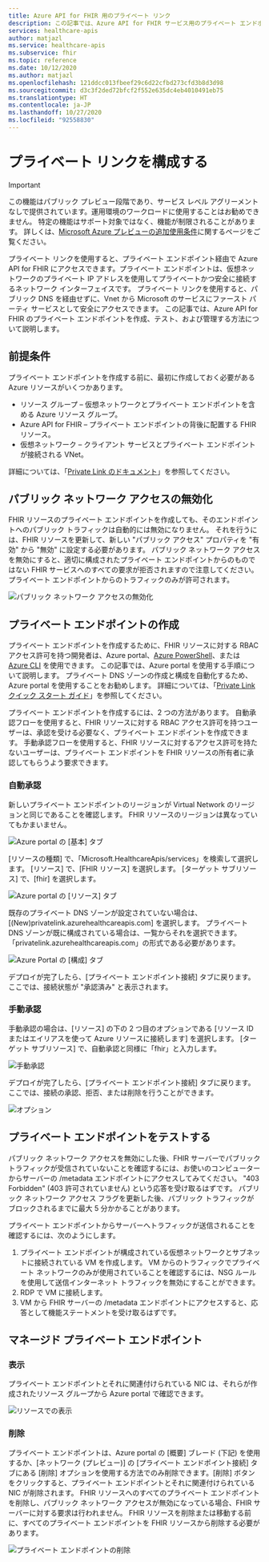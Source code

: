 ```yaml
---
title: Azure API for FHIR 用のプライベート リンク
description: この記事では、Azure API for FHIR サービス用のプライベート エンドポイントを設定する方法について説明します。
services: healthcare-apis
author: matjazl
ms.service: healthcare-apis
ms.subservice: fhir
ms.topic: reference
ms.date: 10/12/2020
ms.author: matjazl
ms.openlocfilehash: 121ddcc013fbeef29c6d22cfbd273cfd3b8d3d98
ms.sourcegitcommit: d3c3f2ded72bfcf2f552e635dc4eb4010491eb75
ms.translationtype: HT
ms.contentlocale: ja-JP
ms.lasthandoff: 10/27/2020
ms.locfileid: "92558830"
---
```

# <a name="configure-private-link"></a>プライベート リンクを構成する

> [!IMPORTANT]
> この機能はパブリック プレビュー段階であり、サービス レベル アグリーメントなしで提供されています。運用環境のワークロードに使用することはお勧めできません。 特定の機能はサポート対象ではなく、機能が制限されることがあります。 詳しくは、[Microsoft Azure プレビューの追加使用条件](https://azure.microsoft.com/support/legal/preview-supplemental-terms/)に関するページをご覧ください。

プライベート リンクを使用すると、プライベート エンドポイント経由で Azure API for FHIR にアクセスできます。プライベート エンドポイントは、仮想ネットワークのプライベート IP アドレスを使用してプライベートかつ安全に接続するネットワーク インターフェイスです。 プライベート リンクを使用すると、パブリック DNS を経由せずに、Vnet から Microsoft のサービスにファースト パーティ サービスとして安全にアクセスできます。 この記事では、Azure API for FHIR のプライベート エンドポイントを作成、テスト、および管理する方法について説明します。

## <a name="prerequisites"></a>前提条件

プライベート エンドポイントを作成する前に、最初に作成しておく必要がある Azure リソースがいくつかあります。

- リソース グループ – 仮想ネットワークとプライベート エンドポイントを含める Azure リソース グループ。
- Azure API for FHIR – プライベート エンドポイントの背後に配置する FHIR リソース。
- 仮想ネットワーク – クライアント サービスとプライベート エンドポイントが接続される VNet。

詳細については、「[Private Link のドキュメント](https://docs.microsoft.com/azure/private-link/)」を参照してください。

## <a name="disable-public-network-access"></a>パブリック ネットワーク アクセスの無効化

FHIR リソースのプライベート エンドポイントを作成しても、そのエンドポイントへのパブリック トラフィックは自動的には無効になりません。 それを行うには、FHIR リソースを更新して、新しい "パブリック アクセス" プロパティを "有効" から "無効" に設定する必要があります。 パブリック ネットワーク アクセスを無効にすると、適切に構成されたプライベート エンドポイントからのものではない FHIR サービスへのすべての要求が拒否されますので注意してください。 プライベート エンドポイントからのトラフィックのみが許可されます。

![パブリック ネットワーク アクセスの無効化](media/private-link/private-link-disable.png)

## <a name="create-private-endpoint"></a>プライベート エンドポイントの作成

プライベート エンドポイントを作成するために、FHIR リソースに対する RBAC アクセス許可を持つ開発者は、Azure portal、[Azure PowerShell](https://docs.microsoft.com/azure/private-link/create-private-endpoint-powershell)、または [Azure CLI](https://docs.microsoft.com/azure/private-link/create-private-endpoint-cli) を使用できます。 この記事では、Azure portal を使用する手順について説明します。 プライベート DNS ゾーンの作成と構成を自動化するため、Azure portal を使用することをお勧めします。 詳細については、「[Private Link クイック スタート ガイド](https://docs.microsoft.com/azure/private-link/create-private-endpoint-portal)」を参照してください。

プライベート エンドポイントを作成するには、2 つの方法があります。 自動承認フローを使用すると、FHIR リソースに対する RBAC アクセス許可を持つユーザーは、承認を受ける必要なく、プライベート エンドポイントを作成できます。 手動承認フローを使用すると、FHIR リソースに対するアクセス許可を持たないユーザーは、プライベート エンドポイントを FHIR リソースの所有者に承認してもらうよう要求できます。

### <a name="auto-approval"></a>自動承認

新しいプライベート エンドポイントのリージョンが Virtual Network のリージョンと同じであることを確認します。 FHIR リソースのリージョンは異なっていてもかまいません。

![Azure portal の [基本] タブ](media/private-link/private-link-portal2.png)

[リソースの種類] で、「Microsoft.HealthcareApis/services」を検索して選択します。 [リソース] で、[FHIR リソース] を選択します。 [ターゲット サブリソース] で、[fhir] を選択します。

![Azure portal の [リソース] タブ](media/private-link/private-link-portal1.png)

既存のプライベート DNS ゾーンが設定されていない場合は、[(New)privatelink.azurehealthcareapis.com] を選択します。 プライベート DNS ゾーンが既に構成されている場合は、一覧からそれを選択できます。 「privatelink.azurehealthcareapis.com」の形式である必要があります。

![Azure Portal の [構成] タブ](media/private-link/private-link-portal3.png)

デプロイが完了したら、[プライベート エンドポイント接続] タブに戻ります。ここでは、接続状態が "承認済み" と表示されます。

### <a name="manual-approval"></a>手動承認

手動承認の場合は、[リソース] の下の 2 つ目のオプションである [リソース ID またはエイリアスを使って Azure リソースに接続します] を選択します。 [ターゲット サブリソース] で、自動承認と同様に「fhir」と入力します。

![手動承認](media/private-link/private-link-manual.png)

デプロイが完了したら、[プライベート エンドポイント接続] タブに戻ります。ここでは、接続の承認、拒否、または削除を行うことができます。

![オプション](media/private-link/private-link-options.png)

## <a name="test-private-endpoint"></a>プライベート エンドポイントをテストする

パブリック ネットワーク アクセスを無効にした後、FHIR サーバーでパブリック トラフィックが受信されていないことを確認するには、お使いのコンピューターからサーバーの /metadata エンドポイントにアクセスしてみてください。 "403 Forbidden" (403 許可されていません) という応答を受け取るはずです。 パブリック ネットワーク アクセス フラグを更新した後、パブリック トラフィックがブロックされるまでに最大 5 分かかることがあります。

プライベート エンドポイントからサーバーへトラフィックが送信されることを確認するには、次のようにします。

1. プライベート エンドポイントが構成されている仮想ネットワークとサブネットに接続されている VM を作成します。 VM からのトラフィックでプライベート ネットワークのみが使用されていることを確認するには、NSG ルールを使用して送信インターネット トラフィックを無効にすることができます。
2. RDP で VM に接続します。
3. VM から FHIR サーバーの /metadata エンドポイントにアクセスすると、応答として機能ステートメントを受け取るはずです。

## <a name="manage-private-endpoint"></a>マネージド プライベート エンドポイント

### <a name="view"></a>表示

プライベート エンドポイントとそれに関連付けられている NIC は、それらが作成されたリソース グループから Azure portal で確認できます。

![リソースでの表示](media/private-link/private-link-view.png)

### <a name="delete"></a>削除

プライベート エンドポイントは、Azure portal の [概要] ブレード (下記) を使用するか、[ネットワーク (プレビュー)] の [プライベート エンドポイント接続] タブにある [削除] オプションを使用する方法でのみ削除できます。[削除] ボタンをクリックすると、プライベート エンドポイントとそれに関連付けられている NIC が削除されます。 FHIR リソースへのすべてのプライベート エンドポイントを削除し、パブリック ネットワーク アクセスが無効になっている場合、FHIR サーバーに対する要求は行われません。 FHIR リソースを削除または移動する前に、すべてのプライベート エンドポイントを FHIR リソースから削除する必要があります。

![プライベート エンドポイントの削除](media/private-link/private-link-delete.png)

